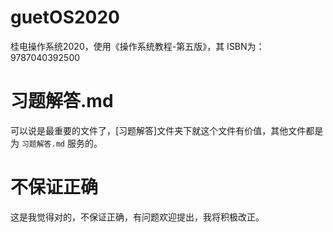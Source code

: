# guetOS2020

桂电操作系统2020，使用《操作系统教程-第五版》，其 ISBN为：9787040392500

# 习题解答.md

可以说是最重要的文件了，[习题解答]文件夹下就这个文件有价值，其他文件都是为 `习题解答.md` 服务的。

# 不保证正确

这是我觉得对的，不保证正确，有问题欢迎提出，我将积极改正。
